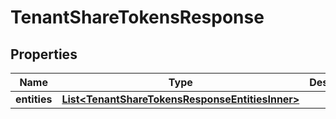 

# TenantShareTokensResponse


## Properties

| Name | Type | Description | Notes |
|------------ | ------------- | ------------- | -------------|
|**entities** | [**List&lt;TenantShareTokensResponseEntitiesInner&gt;**](TenantShareTokensResponseEntitiesInner.md) |  |  |



